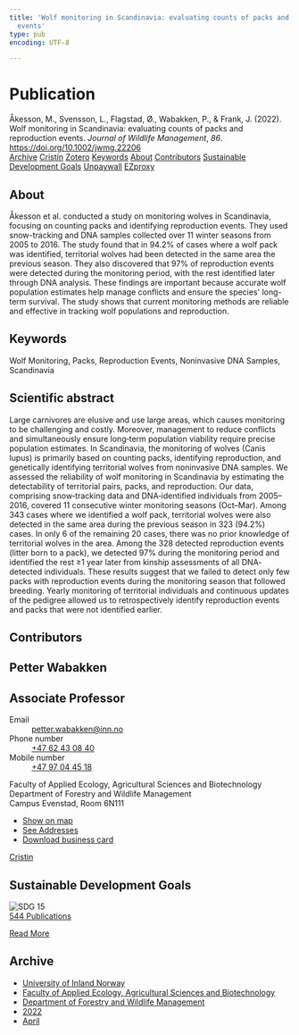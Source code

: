 ```yaml
---
title: 'Wolf monitoring in Scandinavia: evaluating counts of packs and reproduction
  events'
type: pub
encoding: UTF-8

---
```

<h1>Publication</h1>
<article id="csl-bib-container-9Q2G9TLS" class="csl-bib-container">
  <div class="csl-bib-body"> <div class="csl-entry">Åkesson, M., Svensson, L., Flagstad, Ø., Wabakken, P., &#38; Frank, J. (2022). Wolf monitoring in Scandinavia: evaluating counts of packs and reproduction events. <i>Journal of Wildlife Management</i>, <i>86</i>. <a href="https://doi.org/10.1002/jwmg.22206">https://doi.org/10.1002/jwmg.22206</a></div> </div>
  <div class="csl-bib-buttons">
    <a href="#taxonomy-article-9Q2G9TLS" alt="archive" class="csl-bib-button">Archive</a>
    <a href="https://app.cristin.no/results/show.jsf?id=2014457" alt="Cristin" class="csl-bib-button">Cristin</a>
    <a href="http://zotero.org/groups/5881554/items/9Q2G9TLS" alt="Zotero" class="csl-bib-button">Zotero</a>
    <a href="#keywords-article-9Q2G9TLS" alt="keywords" class="csl-bib-button">Keywords</a>
    <a href="#about-article-9Q2G9TLS" alt="about_pub" class="csl-bib-button">About</a>
    <a href="#contributors-article-9Q2G9TLS" alt="contributors" class="csl-bib-button">Contributors</a>
    <a href="#sdg-article-9Q2G9TLS" alt="sdg" class="csl-bib-button">Sustainable Development Goals</a>
    <a href="https://onlinelibrary.wiley.com/doi/pdfdirect/10.1002/jwmg.22206" alt="Unpaywall" class="csl-bib-button">Unpaywall</a>
    <a href="https://onlinelibrary.wiley.com/doi/pdfdirect/10.1002/jwmg.22206" alt="EZproxy" class="csl-bib-button">EZproxy</a>
  </div>
  <div id="csl-bib-meta-container-9Q2G9TLS"></div>
</article>
<div id="csl-bib-meta-9Q2G9TLS" class="csl-bib-meta">
  <article id="about-article-9Q2G9TLS" class="about_pub-article">
    <h1>About</h1>
    Åkesson et al. conducted a study on monitoring wolves in Scandinavia, focusing on counting packs and identifying reproduction events. They used snow-tracking and DNA samples collected over 11 winter seasons from 2005 to 2016. The study found that in 94.2% of cases where a wolf pack was identified, territorial wolves had been detected in the same area the previous season. They also discovered that 97% of reproduction events were detected during the monitoring period, with the rest identified later through DNA analysis. These findings are important because accurate wolf population estimates help manage conflicts and ensure the species' long-term survival. The study shows that current monitoring methods are reliable and effective in tracking wolf populations and reproduction.
  </article>
  <article id="keywords-article-9Q2G9TLS" class="keywords-article">
    <h1>Keywords</h1>
    Wolf Monitoring, Packs, Reproduction Events, Noninvasive DNA Samples, Scandinavia
  </article>
  <article id="abstract-article-9Q2G9TLS" class="abstract-article">
    <h1>Scientific abstract</h1>
    Large carnivores are elusive and use large areas, which causes monitoring to be challenging and costly. Moreover, management to reduce conflicts and simultaneously ensure long‐term population viability require precise population estimates. In Scandinavia, the monitoring of wolves (Canis lupus) is primarily based on counting packs, identifying reproduction, and genetically identifying territorial wolves from noninvasive DNA samples. We assessed the reliability of wolf monitoring in Scandinavia by estimating the detectability of territorial pairs, packs, and reproduction. Our data, comprising snow‐tracking data and DNA‐identified 
individuals from 2005–2016, covered 11 consecutive winter monitoring seasons (Oct–Mar). Among 343 cases where we identified a wolf pack, territorial wolves were also detected in the same area during the previous season in 323 (94.2%) cases. In only 6 of the remaining 20 cases, there was no prior knowledge of territorial wolves in the area. Among the 328 detected reproduction events (litter born to a pack), we detected 97% during the monitoring period and identified the rest ≥1 year later from kinship assessments of all DNA‐detected individuals. These results suggest that we failed to detect only few packs with reproduction events during the monitoring season that followed breeding. Yearly monitoring of territorial individuals and continuous updates of the pedigree allowed us to retrospectively identify reproduction events and packs that were not identified earlier.
  </article>
  <article id="contributors-article-9Q2G9TLS" class="contributors-article">
    <h1>Contributors</h1>
    <div class="personas"> <div class="vrtx-hinn-person-card"> <div class="photo"> <i class="lar la-user-circle missing-person"></i> </div> <div class="info"> <hgroup><h1>Petter Wabakken</h1> <h2>Associate Professor</h2> </hgroup><dl> <dt>Email</dt> <dd> <a href="mailto:petter.wabakken@inn.no">petter.wabakken@inn.no</a> </dd> <dt>Phone number</dt> <dd><a href="tel:+4762430840"> +47 62 43 08 40 </a></dd> <dt>Mobile number</dt> <dd><a href="tel:+4797044518"> +47 97 04 45 18 </a></dd> </dl> <p> Faculty of Applied Ecology, Agricultural Sciences and Biotechnology<br> Department of Forestry and Wildlife Management<br> Campus Evenstad, Room 6N111 </p> <ul class="vrtx-hinn-links"> <li><a href="https://www.google.com/maps?q=61.42516,11.07813">Show on map</a></li> <li><a href="https://www.inn.no/english/find-an-employee/petter-wabakken.html#vrtx-hinn-addresses">See Addresses</a></li> <li><a href="https://www.inn.no/english/find-an-employee/petter-wabakken.html?vrtx=vcf">Download business card</a></li> </ul> </div> </div> <a href="https://app.cristin.no/persons/show.jsf?id=328337" alt="Cristin URL" class="personas-cristin">Cristin</a> </div>
  </article>
  <article id="sdg-article-9Q2G9TLS" class="sdg-article">
    <h1>Sustainable Development Goals</h1>
    <div class="sdg-container"><div id="sdg15" class="sdg">
        <img src="{{< params subfolder >}}images/sdg/sdg15_en.png" class="image" alt="SDG 15">
        <div class="sdg-overlay">
          <a href="{{< params subfolder >}}en/archive/?sdg=15#archive" class="sdg-publication-count"><span>544</span> Publications</a>
          <p><a href="https://sdgs.un.org/goals/goal15" class="sdg-read-more">Read More</a></p>
        </div>
      </div></div>
  </article>
  <article id="taxonomy-article-9Q2G9TLS" class="taxonomy-article">
    <h1>Archive</h1>
    <ul>
      <li><a href="{{< params subfolder >}}en/archive/?key=3DCRN523">University of Inland Norway</a></li>
      <li><a href="{{< params subfolder >}}en/archive/?key=T77LXH6D">Faculty of Applied Ecology, Agricultural Sciences and Biotechnology</a></li>
      <li><a href="{{< params subfolder >}}en/archive/?key=7TRARPE3">Department of Forestry and Wildlife Management</a></li>
      <li><a href="{{< params subfolder >}}en/archive/?key=H9K9UC39">2022</a></li>
      <li><a href="{{< params subfolder >}}en/archive/?key=C2NS5QWC">April</a></li>
    </ul>
  </article>
</div>
